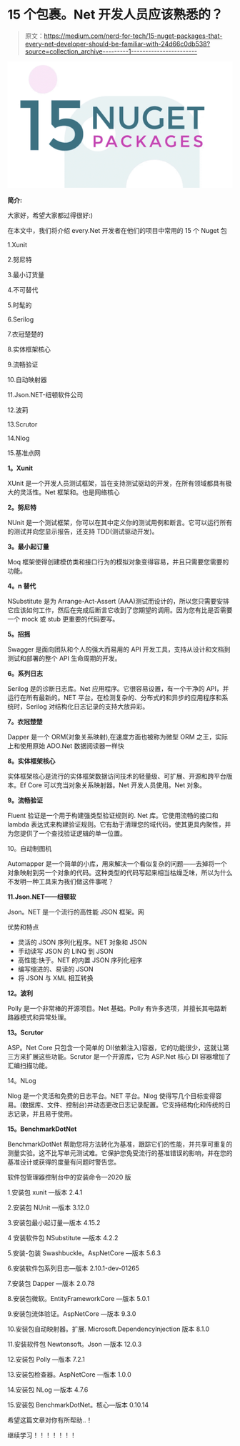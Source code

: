 # 15 个包裹。Net 开发人员应该熟悉的？

> 原文：<https://medium.com/nerd-for-tech/15-nuget-packages-that-every-net-developer-should-be-familiar-with-24d66c0db538?source=collection_archive---------1----------------------->

![](img/a74e075107c7b780033fb694fda6813b.png)

**简介:**

大家好，希望大家都过得很好:)

在本文中，我们将介绍 every.Net 开发者在他们的项目中常用的 15 个 Nuget 包

1.Xunit

2.努尼特

3.最小订货量

4.不可替代

5.时髦的

6.Serilog

7.衣冠楚楚的

8.实体框架核心

9.流畅验证

10.自动映射器

11.Json.NET-纽顿软件公司

12.波莉

13.Scrutor

14.Nlog

15.基准点网

**1。Xunit**

XUnit 是一个开发人员测试框架，旨在支持测试驱动的开发，在所有领域都具有极大的灵活性。Net 框架和。也是网络核心

**2。努尼特**

NUnit 是一个测试框架，你可以在其中定义你的测试用例和断言。它可以运行所有的测试并向您显示报告，还支持 TDD(测试驱动开发)。

**3。最小起订量**

Moq 框架使得创建模仿类和接口行为的模拟对象变得容易，并且只需要您需要的功能。

**4。n 替代**

NSubstitute 是为 Arrange-Act-Assert (AAA)测试而设计的，所以您只需要安排它应该如何工作，然后在完成后断言它收到了您期望的调用。因为您有比是否需要一个 mock 或 stub 更重要的代码要写。

**5。招摇**

Swagger 是面向团队和个人的强大而易用的 API 开发工具，支持从设计和文档到测试和部署的整个 API 生命周期的开发。

**6。系列日志**

Serilog 是的诊断日志库。Net 应用程序。它很容易设置，有一个干净的 API，并运行在所有最新的。NET 平台。在检测复杂的、分布式的和异步的应用程序和系统时，Serilog 对结构化日志记录的支持大放异彩。

**7。衣冠楚楚**

Dapper 是一个 ORM(对象关系映射),在速度方面也被称为微型 ORM 之王，实际上和使用原始 ADO.Net 数据阅读器一样快

**8。实体框架核心**

实体框架核心是流行的实体框架数据访问技术的轻量级、可扩展、开源和跨平台版本。Ef Core 可以充当对象关系映射器。Net 开发人员使用。Net 对象。

**9。流畅验证**

Fluent 验证是一个用于构建强类型验证规则的. Net 库。它使用流畅的接口和 lambda 表达式来构建验证规则。它有助于清理您的域代码，使其更具内聚性，并为您提供了一个查找验证逻辑的单一位置。

10。自动制图机

Automapper 是一个简单的小库，用来解决一个看似复杂的问题——去掉将一个对象映射到另一个对象的代码。这种类型的代码写起来相当枯燥乏味，所以为什么不发明一种工具来为我们做这件事呢？

**11.Json.NET——纽顿软**

Json。NET 是一个流行的高性能 JSON 框架。网

优势和特点

*   灵活的 JSON 序列化程序。NET 对象和 JSON
*   手动读写 JSON 的 LINQ 到 JSON
*   高性能:快于。NET 的内置 JSON 序列化程序
*   编写缩进的、易读的 JSON
*   将 JSON 与 XML 相互转换

**12。波利**

Polly 是一个非常棒的开源项目。Net 基础。Polly 有许多选项，并擅长其电路断路器模式和异常处理。

**13。Scrutor**

ASP。Net Core 只包含一个简单的 DI(依赖注入)容器，它的功能很少，这就让第三方来扩展这些功能。Scrutor 是一个开源库，它为 ASP.Net 核心 DI 容器增加了汇编扫描功能。

14。NLog

Nlog 是一个灵活和免费的日志平台。NET 平台。Nlog 使得写几个目标变得容易。(数据库、文件、控制台)并动态更改日志记录配置。它支持结构化和传统的日志记录，并且易于使用。

**15。BenchmarkDotNet**

BenchmarkDotNet 帮助您将方法转化为基准，跟踪它们的性能，并共享可重复的测量实验。这不比写单元测试难。它保护您免受流行的基准错误的影响，并在您的基准设计或获得的度量有问题时警告您。

软件包管理器控制台中的安装命令—2020 版

1.安装包 xunit —版本 2.4.1

2.安装包 NUnit —版本 3.12.0

3.安装包最小起订量—版本 4.15.2

4 安装软件包 NSubstitute —版本 4.2.2

5.安装-包装 Swashbuckle。AspNetCore —版本 5.6.3

6.安装软件包系列日志—版本 2.10.1-dev-01265

7.安装包 Dapper —版本 2.0.78

8.安装包微软。EntityFrameworkCore —版本 5.0.1

9.安装包流体验证。AspNetCore —版本 9.3.0

10.安装包自动映射器。扩展. Microsoft.DependencyInjection 版本 8.1.0

11.安装软件包 Newtonsoft。Json —版本 12.0.3

12.安装包 Polly —版本 7.2.1

13.安装包检查器。AspNetCore —版本 1.0.0

14.安装包 NLog —版本 4.7.6

15.安装包 BenchmarkDotNet。核心—版本 0.10.14

希望这篇文章对你有所帮助..！

继续学习！！！！！！！